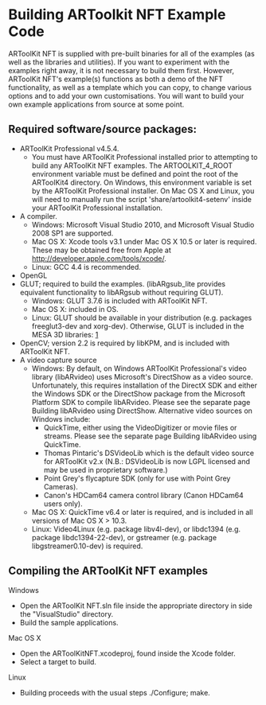 # Building ARToolkit NFT Example Code

ARToolKit NFT is supplied with pre-built binaries for all of the examples (as well as the libraries and utilities). If you want to experiment with the examples right away, it is not necessary to build them first. However, ARToolKit NFT's example(s) functions as both a demo of the NFT functionality, as well as a template which you can copy, to change various options and to add your own customisations. You will want to build your own example applications from source at some point.

## Required software/source packages:

-   ARToolKit Professional v4.5.4.
    -   You must have ARToolKit Professional installed prior to attempting to build any ARToolKit NFT examples. The ARTOOLKIT_4_ROOT environment variable must be defined and point the root of the ARToolKit4 directory. On Windows, this environment variable is set by the ARToolKit Professional installer. On Mac OS X and Linux, you will need to manually run the script 'share/artoolkit4-setenv' inside your ARToolKit Professional installation.
-   A compiler.
    -   Windows: Microsoft Visual Studio 2010, and Microsoft Visual Studio 2008 SP1 are supported.
    -   Mac OS X: Xcode tools v3.1 under Mac OS X 10.5 or later is required. These may be obtained free from Apple at <http://developer.apple.com/tools/xcode/>.
    -   Linux: GCC 4.4 is recommended.
-   OpenGL
-   GLUT; required to build the examples. (libARgsub_lite provides equivalent functionality to libARgsub without requiring GLUT).
    -   Windows: GLUT 3.7.6 is included with ARToolKit NFT.
    -   Mac OS X: included in OS.
    -   Linux: GLUT should be available in your distribution (e.g. packages freeglut3-dev and xorg-dev). Otherwise, GLUT is included in the MESA 3D libraries: [1](http://mesa3d.sourceforge.net/)
-   OpenCV; version 2.2 is required by libKPM, and is included with ARToolKit NFT.
-   A video capture source
    -   Windows: By default, on Windows ARToolKit Professional's video library (libARvideo) uses Microsoft's DirectShow as a video source. Unfortunately, this requires installation of the DirectX SDK and either the Windows SDK or the DirectShow package from the Microsoft Platform SDK to compile libARvideo. Please see the separate page Building libARvideo using DirectShow. Alternative video sources on Windows include:
        -   QuickTime, either using the VideoDigitizer or movie files or streams. Please see the separate page Building libARvideo using QuickTime.
        -   Thomas Pintaric's DSVideoLib which is the default video source for ARToolKit v2.x (N.B.: DSVideoLib is now LGPL licensed and may be used in proprietary software.)
        -   Point Grey's flycapture SDK (only for use with Point Grey Cameras).
        -   Canon's HDCam64 camera control library (Canon HDCam64 users only).
    -   Mac OS X: QuickTime v6.4 or later is required, and is included in all versions of Mac OS X \> 10.3.
    -   Linux: Video4Linux (e.g. package libv4l-dev), or libdc1394 (e.g. package libdc1394-22-dev), or gstreamer (e.g. package libgstreamer0.10-dev) is required.

## Compiling the ARToolKit NFT examples

Windows

-   Open the ARToolKit NFT.sln file inside the appropriate directory in side the "VisualStudio" directory.
-   Build the sample applications.

Mac OS X

-   Open the ARToolKitNFT.xcodeproj, found inside the Xcode folder.
-   Select a target to build.

Linux

-   Building proceeds with the usual steps ./Configure; make.